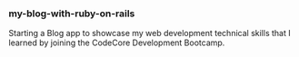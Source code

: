 ### my-blog-with-ruby-on-rails

Starting a Blog app to showcase my web development technical skills that I learned by joining the CodeCore Development Bootcamp.
